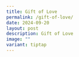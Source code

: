 ```yaml
---
title: Gift of Love
permalink: /gift-of-love/
date: 2024-09-20
layout: post
description: Gift of Love
image: ""
variant: tiptap
---
```

